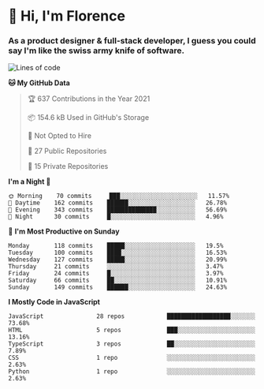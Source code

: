 <h1>👋 Hi, I'm Florence</h1>
<h3>As a product designer & full-stack developer, I guess you could say I'm like the swiss army knife of software.</h3>



<!--START_SECTION:waka-->
![Lines of code](https://img.shields.io/badge/From%20Hello%20World%20I%27ve%20Written-1.3%20million%20lines%20of%20code-blue)

**🐱 My GitHub Data** 

> 🏆 637 Contributions in the Year 2021
 > 
> 📦 154.6 kB Used in GitHub's Storage 
 > 
> 🚫 Not Opted to Hire
 > 
> 📜 27 Public Repositories 
 > 
> 🔑 15 Private Repositories  
 > 
**I'm a Night 🦉** 

```text
🌞 Morning    70 commits     ███░░░░░░░░░░░░░░░░░░░░░░   11.57% 
🌆 Daytime    162 commits    ██████░░░░░░░░░░░░░░░░░░░   26.78% 
🌃 Evening    343 commits    ██████████████░░░░░░░░░░░   56.69% 
🌙 Night      30 commits     █░░░░░░░░░░░░░░░░░░░░░░░░   4.96%

```
📅 **I'm Most Productive on Sunday** 

```text
Monday       118 commits    █████░░░░░░░░░░░░░░░░░░░░   19.5% 
Tuesday      100 commits    ████░░░░░░░░░░░░░░░░░░░░░   16.53% 
Wednesday    127 commits    █████░░░░░░░░░░░░░░░░░░░░   20.99% 
Thursday     21 commits     ░░░░░░░░░░░░░░░░░░░░░░░░░   3.47% 
Friday       24 commits     █░░░░░░░░░░░░░░░░░░░░░░░░   3.97% 
Saturday     66 commits     ██░░░░░░░░░░░░░░░░░░░░░░░   10.91% 
Sunday       149 commits    ██████░░░░░░░░░░░░░░░░░░░   24.63%

```

**I Mostly Code in JavaScript** 

```text
JavaScript               28 repos            ██████████████████░░░░░░░   73.68% 
HTML                     5 repos             ███░░░░░░░░░░░░░░░░░░░░░░   13.16% 
TypeScript               3 repos             ██░░░░░░░░░░░░░░░░░░░░░░░   7.89% 
CSS                      1 repo              ░░░░░░░░░░░░░░░░░░░░░░░░░   2.63% 
Python                   1 repo              ░░░░░░░░░░░░░░░░░░░░░░░░░   2.63%

```



<!--END_SECTION:waka-->
